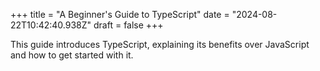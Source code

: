 +++
title = "A Beginner's Guide to TypeScript"
date = "2024-08-22T10:42:40.938Z"
draft = false
+++

  This guide introduces TypeScript, explaining its benefits over JavaScript and how to get started with it.
        